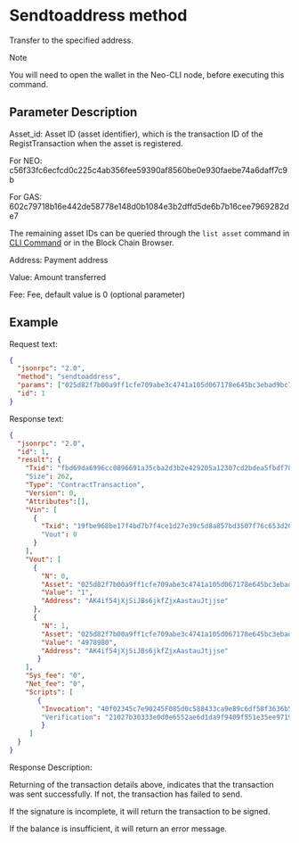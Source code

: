 # Sendtoaddress method

Transfer to the specified address.

> [!Note]
> You will need to open the wallet in the Neo-CLI node, before executing this command.

## Parameter Description

Asset_id: Asset ID (asset identifier), which is the transaction ID of the RegistTransaction when the asset is registered.

For NEO: c56f33fc6ecfcd0c225c4ab356fee59390af8560be0e930faebe74a6daff7c9b

For GAS: 602c79718b16e442de58778e148d0b1084e3b2dffd5de6b7b16cee7969282de7

The remaining asset IDs can be queried through the `list asset` command in [CLI Command](../cli.md) or in the Block Chain Browser.

Address: Payment address

Value: Amount transferred

Fee: Fee, default value is 0 (optional parameter)

## Example

Request text:

```json
{
  "jsonrpc": "2.0",
  "method": "sendtoaddress",
  "params": ["025d82f7b00a9ff1cfe709abe3c4741a105d067178e645bc3ebad9bc79af47d4", "AK4if54jXjSiJBs6jkfZjxAastauJtjjse", 1],
  "id": 1
}
```

Response text:

```json
{
  "jsonrpc": "2.0",
  "id": 1,
  "result": {
    "Txid": "fbd69da6996cc0896691a35cba2d3b2e429205a12307cd2bdea5fbdf78dc9925"
    "Size": 262,
    "Type": "ContractTransaction",
    "Version": 0,
    "Attributes":[],
    "Vin": [
      { 
        "Txid": "19fbe968be17f4bd7b7f4ce1d27e39c5d8a857bd3507f76c653d204e1e9f8e63"
        "Vout": 0
      }
    ],
    "Vout": [
      {
        "N": 0,
        "Asset": "025d82f7b00a9ff1cfe709abe3c4741a105d067178e645bc3ebad9bc79af47d4",
        "Value": "1",
        "Address": "AK4if54jXjSiJBs6jkfZjxAastauJtjjse"
      },
      {
        "N": 1,
        "Asset": "025d82f7b00a9ff1cfe709abe3c4741a105d067178e645bc3ebad9bc79af47d4",
        "Value": "4978980",
        "Address": "AK4if54jXjSiJBs6jkfZjxAastauJtjjse"
       }
    ],
    "Sys_fee": "0",
    "Net_fee": "0",
    "Scripts": [
       {
        "Invocation": "40f02345c7e90245F085d0c588433ca9e89c6df58f3636b5240288aab5f081b1c67c3cad5946890de9001fcfe8d8b748b647b116891e6f1fb2393cc2f1aba45a81"
        "Verification": "21027b30333e0d0e6552ae6d1da9f9409f551e35ee9719305e945dc4dcba998456caac"
        }
     ]
  }
}
```

Response Description:

Returning of the transaction details above, indicates that the transaction was sent successfully. If not, the transaction has failed to send.

If the signature is incomplete, it will return the transaction to be signed.

If the balance is insufficient, it will return an error message.
